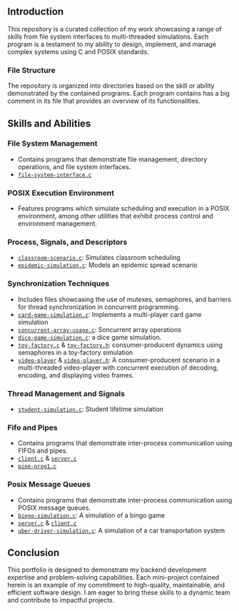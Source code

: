 ## Introduction
This repository is a curated collection of my work showcasing a range of skills from file system interfaces to multi-threaded simulations. Each program is a testament to my ability to design, implement, and manage complex systems using C and POSIX standards.

### File Structure
The repository is organized into directories based on the skill or ability demonstrated by the contained programs. Each program contains has a big comment in its file that provides an overview of its functionalities.

## Skills and Abilities

### File System Management
- Contains programs that demonstrate file management, directory operations, and file system interfaces.
- [`file-system-interface.c`](File-system/file-system-interface.c)

### POSIX Execution Environment
- Features programs which simulate scheduling and execution in a POSIX environment, among other utilities that exhibit process control and environment management.

### Process, Signals, and Descriptors
- [`classroom-scenario.c`](Processes-signals-and-descriptors/classroom-scenario.c): Simulates classroom scheduling
- [`epidemic-simulation.c`](Processes-signals-and-descriptors/epidemic-simulation.c): Models an epidemic spread scenario

### Synchronization Techniques
- Includes files showcasing the use of mutexes, semaphores, and barriers for thread synchronization in concurrent programming.
- [`card-game-simulation.c`](Synchronization/card-game-simulation.c): Implements a multi-player card game simulation
- [`concurrent-array-usage.c`](Synchronization/concurrent-array-usage.c): Soncurrent array operations
- [`dice-game-simulation.c`](Synchronization/dice-game-simulation.c): a dice game simulation.
- [`toy-factory.c`](Synchronization/toy-factory.c) & [`toy-factory.h`](Synchronization/toy-factory.h): consumer-producent dynamics using semaphores in a toy-factory simulation
- [`video-player`](Synchronization/video-player.c) & [`video-player.h`](Synchronization/video-player.h): A consumer-producent scenario in a multi-threaded video-player with concurrent execution of decoding, encoding, and displaying video frames.

### Thread Management and Signals
- [`student-simulation.c`](Threads-and-signals/student-simulation.c): Student lifetime simulation

### Fifo and Pipes
- Contains programs that demonstrate inter-process communication using FIFOs and pipes.
- [`client.c`](Fifo-and-Pipes/Fifo-Client-Server/client.c) & [`server.c`](Fifo-and-Pipes/Fifo-Client-Server/server.c)
- [`pipe-prog1.c`](Fifo-and-Pipes/Pipe-Prog1/pipe-prog1.c)
### Posix Message Queues
- Contains programs that demonstrate inter-process communication using POSIX message queues.
- [`bingo-simulation.c`](Posix-message-queues/Bingo-simulation/bingo-simulation.c): A simulation of a bingo game
- [`server.c`](Posix-message-queues/Client-Server/server.c) & [`client.c`](Posix-message-queues/Client-Server/client.c)
- [`uber-driver-simulation.c`](Posix-message-queues/Uber-drivers-simulation/uber-driver-simulation.c): A simulation of a car transportation system

## Conclusion
This portfolio is designed to demonstrate my backend development expertise and problem-solving capabilities. Each mini-project contained herein is an example of my commitment to high-quality, maintainable, and efficient software design. I am eager to bring these skills to a dynamic team and contribute to impactful projects.
